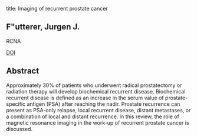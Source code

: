 title: Imaging of recurrent prostate cancer

## F"utterer, Jurgen J.
RCNA

<a href="https://doi.org/10.1016/j.rcl.2012.08.005">DOI</a>

## Abstract
Approximately 30% of patients who underwent radical prostatectomy or radiation therapy will develop biochemical recurrent disease. Biochemical recurrent disease is defined as an increase in the serum value of prostate-specific antigen (PSA) after reaching the nadir. Prostate recurrence can present as PSA-only relapse, local recurrent disease, distant metastases, or a combination of local and distant recurrence. In this review, the role of magnetic resonance imaging in the work-up of recurrent prostate cancer is discussed.

